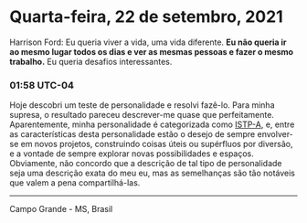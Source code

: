 # Quarta-feira, 22 de setembro, 2021

Harrison Ford: Eu queria viver a vida, uma vida diferente. **Eu não queria ir ao
mesmo lugar todos os dias e ver as mesmas pessoas e fazer o mesmo trabalho.** Eu
queria desafios interessantes.

### 01:58 UTC-04

Hoje descobri um teste de personalidade e resolvi fazê-lo. Para minha supresa, o
resultado pareceu descrever-me quase que perfeitamente. Aparentemente, minha personalidade
é categorizada como [ISTP-A](https://www.16personalities.com/br/personalidade-istp),
e, entre as características desta personalidade estão o desejo de sempre envolver-se
em novos projetos, construindo coisas úteis ou supérfluos por diversão, e a vontade
de sempre explorar novas possibilidades e espaços. Obviamente, não concordo que
a descrição de tal tipo de personalidade seja uma descrição exata do meu eu, mas
as semelhanças são tão notáveis que valem a pena compartilhá-las.

---

Campo Grande - MS, Brasil
